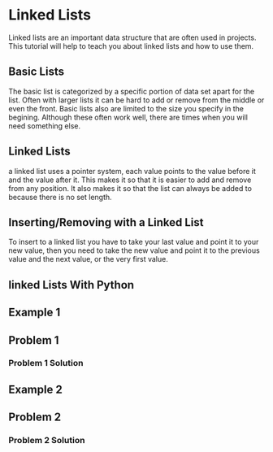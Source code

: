# Linked Lists

Linked lists are an important data structure that are often used in projects. This tutorial will help to teach you about linked lists and how to use them.


## Basic Lists

The basic list is categorized by a specific portion of data set apart for the list. Often with larger lists it can be hard to add or remove from the middle or even the front. 
Basic lists also are limited to the size you specify in the begining. Although these often work well, there are times when you will need something else.

## Linked Lists

a linked list uses a pointer system, each value points to the value before it and the value after it. This makes it so that it is easier to add and remove from any position. It also makes it so that the list can always be added to because there is no set length. 


## Inserting/Removing with a Linked List

To insert to a linked list you have to take your last value and point it to your new value, then you need to take the new value and point it to the previous value and the next value, or the very first value.


## linked Lists With Python


## Example 1 


## Problem 1

### Problem 1 Solution


## Example 2


## Problem 2

### Problem 2 Solution

